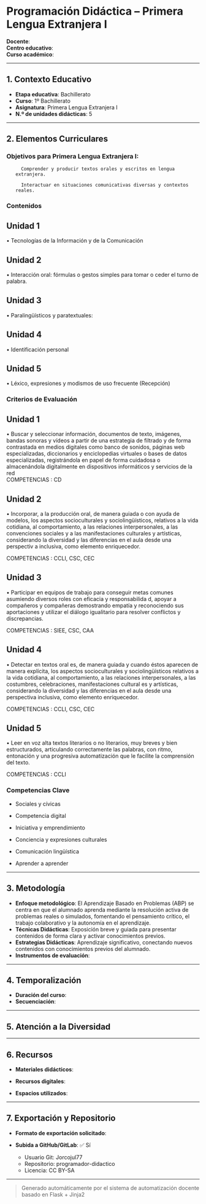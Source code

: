 # Programación Didáctica – Primera Lengua Extranjera I

**Docente**:   
**Centro educativo**:   
**Curso académico**:   

---

## 1. Contexto Educativo

- **Etapa educativa**: Bachillerato
- **Curso**: 1º Bachillerato
- **Asignatura**: Primera Lengua Extranjera I
- **N.º de unidades didácticas**: 5

---
## 2. Elementos Curriculares

<h3>Objetivos para Primera Lengua Extranjera I:</h3>


  <ul>
    
      Comprender y producir textos orales y escritos en lengua extranjera.
    
      Interactuar en situaciones comunicativas diversas y contextos reales.
    
  </ul>


### Contenidos

## Unidad 1
• Tecnologías de la Información y de la Comunicación

## Unidad 2
• Interacción oral: fórmulas o gestos simples para tomar o ceder el turno de 
palabra.

## Unidad 3
• Paralingüísticos y paratextuales:

## Unidad 4
• Identificación personal

## Unidad 5
• Léxico, expresiones y modismos de uso frecuente (Recepción)


### Criterios de Evaluación

## Unidad 1
• Buscar y seleccionar información, documentos de texto, imágenes, bandas 
sonoras y vídeos a partir de una estrategia de filtrado y de forma contrastada en 
medios digitales como banco de sonidos, páginas web especializadas, 
diccionarios y enciclopedias virtuales  o bases de datos especializadas, 
registrándola en papel de forma cuidadosa o almacenándola digitalmente en 
dispositivos informáticos y servicios de la red  
COMPETENCIAS : CD

## Unidad 2
• Incorporar, a la producción oral, de manera guiada o con ayuda de modelos, los 
aspectos socioculturales y sociolingüísticos, relativos a la vida cotidiana, al 
comportamiento, a las relaciones interpersonales, a las convenciones sociales y 
a las manifestaciones culturales y artísticas, considerando la diversidad y las 
diferencias en el aula desde una perspectiv a inclusiva, como elemento 
enriquecedor.  
 
COMPETENCIAS : CCLI, CSC, CEC

## Unidad 3
• Participar en equipos de trabajo para conseguir metas comunes asumiendo 
diversos roles con eficacia y responsabilida d, apoyar a compañeros y 
compañeras demostrando empatía y reconociendo sus aportaciones y utilizar el 
diálogo igualitario para resolver conflictos y discrepancias.  
 
COMPETENCIAS : SIEE, CSC, CAA

## Unidad 4
• Detectar en textos oral es, de manera guiada y cuando éstos aparecen de 
manera explícita, los aspectos socioculturales y sociolingüísticos relativos a la 
vida cotidiana, al comportamiento, a las relaciones interpersonales, a las 
costumbres, celebraciones, manifestaciones cultural es y artísticas, 
considerando la diversidad y las diferencias en el aula desde una perspectiva 
inclusiva, como elemento enriquecedor.  
 
COMPETENCIAS : CCLI, CSC, CEC

## Unidad 5
• Leer en voz alta textos literarios o no literarios, muy breves y bien estructurados, 
articulando correctamente las palabras, con ritmo, entonación y una progresiva 
automatización que le facilite la comprensión del texto.  
 
COMPETENCIAS : CCLI


### Competencias Clave


- Sociales y cívicas

- Competencia digital

- Iniciativa y emprendimiento

- Conciencia y expresiones culturales

- Comunicación lingüística

- Aprender a aprender



---

## 3. Metodología

- **Enfoque metodológico**: El Aprendizaje Basado en Problemas (ABP) se centra en que el alumnado aprenda mediante la resolución activa de problemas reales o simulados, fomentando el pensamiento crítico, el trabajo colaborativo y la autonomía en el aprendizaje.
- **Técnicas Didácticas**: Exposición breve y guiada para presentar contenidos de forma clara y activar conocimientos previos.
- **Estrategias Didácticas**: Aprendizaje significativo, conectando nuevos contenidos con conocimientos previos del alumnado.
- **Instrumentos de evaluación**: 

---

## 4. Temporalización

- **Duración del curso**: 
- **Secuenciación**:  
  

---

## 5. Atención a la Diversidad



---

## 6. Recursos

- **Materiales didácticos**:  
  
- **Recursos digitales**:  
  
- **Espacios utilizados**: 

---

## 7. Exportación y Repositorio

- **Formato de exportación solicitado**: 
- **Subida a GitHub/GitLab**: ✅ Sí

  - Usuario Git: Jorcojul77
  - Repositorio: programador-didactico
  - Licencia: CC BY-SA


---

> Generado automáticamente por el sistema de automatización docente basado en Flask + Jinja2